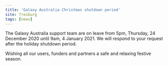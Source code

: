 ```yaml
---
title: 'Galaxy Australia Christmas shutdown period'
site: freiburg
tags: [news]
---
```


The Galaxy Australia support team are on leave from 5pm, Thursday, 24 December 2020 until 9am, 4 January 2021. We will respond to your request after the holiday shutdown period.

Wishing all our users, funders and partners a safe and relaxing festive season.